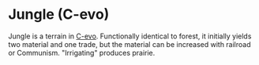 # Jungle (C-evo)

Jungle is a terrain in [C-evo](C-evo). Functionally identical to forest, it initially yields two material and one trade, but the material can be increased with railroad or Communism. "Irrigating" produces prairie.